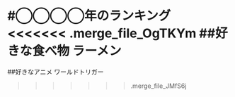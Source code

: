 #◯◯◯◯年のランキング
<<<<<<< .merge_file_OgTKYm
##好きな食べ物
ラーメン
=======
##好きなアニメ
ワールドトリガー
>>>>>>> .merge_file_JMfS6j
